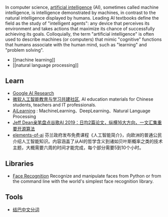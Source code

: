 In computer science, [artificial intelligence](https://en.wikipedia.org/wiki/Artificial_intelligence) (AI), sometimes called machine intelligence, is intelligence demonstrated by machines, in contrast to the natural intelligence displayed by humans. Leading AI textbooks define the field as the study of "intelligent agents": any device that perceives its environment and takes actions that maximize its chance of successfully achieving its goals. Colloquially, the term "artificial intelligence" is often used to describe machines (or computers) that mimic "cognitive" functions that humans associate with the human mind, such as "learning" and "problem solving".



- [[machine learning]]
- [[natural language processing]]



## Learn
- [Google AI Research](https://github.com/google-research/google-research)
- [微软人工智能教育与学习共建社区](https://github.com/microsoft/ai-edu), AI education materials for Chinese students, teachers and IT professionals.
- [AiLearning](https://github.com/apachecn/AiLearning) : MachineLearning、DeepLearning、Natural Language Processing
- [Jeff Dean亲笔盘点谷歌AI 2019：日均2篇论文，纵横16大方向，一文汇集重要开源算法](https://mp.weixin.qq.com/s/RqlbQtPNiiUZ2d_78R-S-A)
- [elements-of-ai](https://course.elementsofai.com/) 芬兰政府发布免费课程《人工智能简介》，向欧洲的普通公民介绍人工智能知识。内容涵盖了从AI的哲学含义到诸如贝叶斯概率之类的技术主题，大概需要六周的时间才能完成，每个部分需要5到10个小时。



## Libraries
- [Face Recognition](https://github.com/ageitgey/face_recognition) Recognize and manipulate faces from Python or from the command line with the world's simplest face recognition library.



## Tools
- [结巴中文分词](https://github.com/fxsjy/jieba)
